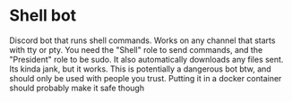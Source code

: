 # Shell bot

Discord bot that runs shell commands. Works on any channel that starts with tty or pty. You need the "Shell" role to send commands, and the "President" role to be sudo. It also automatically downloads any files sent. Its kinda jank, but it works. This is potentially a dangerous bot btw, and should only be used with people you trust. Putting it in a docker container should probably make it safe though
